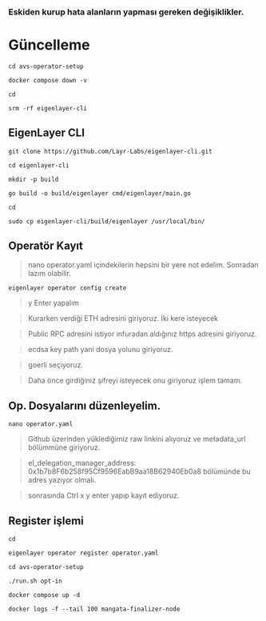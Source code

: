 ### Eskiden kurup hata alanların yapması gereken değişiklikler.

# Güncelleme
```
cd avs-operator-setup
```
```
docker compose down -v
```
```
cd
```
```
srm -rf eigenlayer-cli
```
## EigenLayer CLI
```
git clone https://github.com/Layr-Labs/eigenlayer-cli.git
```
```
cd eigenlayer-cli
```
```
mkdir -p build
```
```
go build -o build/eigenlayer cmd/eigenlayer/main.go
```
```
cd
```
```
sudo cp eigenlayer-cli/build/eigenlayer /usr/local/bin/
```
## Operatör Kayıt

> nano operator.yaml içindekilerin hepsini bir yere not edelim. Sonradan lazım olabilir.

```
eigenlayer operator config create
```

> y Enter yapalım

> Kurarken verdiği ETH adresini giriyoruz. İki kere isteyecek

> Public RPC adresini istiyor infuradan aldığınız https adresini giriyoruz.

> ecdsa key path yani dosya yolunu giriyoruz.  

> goerli seçiyoruz.

> Daha önce girdiğiniz şifreyi isteyecek onu giriyoruz işlem tamam.

## Op. Dosyalarını düzenleyelim.

```
nano operator.yaml
```
> Github üzerinden yüklediğimiz raw linkini alıyoruz ve metadata_url bölümmüne giriyoruz.

> el_delegation_manager_address: 0x1b7b8F6b258f95Cf9596EabB9aa18B62940Eb0a8 bölümünde bu adres yazıyor olmalı.

> sonrasında Ctrl x y enter yapıp kayıt ediyoruz.

## Register işlemi

```
cd
```
```
eigenlayer operator register operator.yaml
```
```
cd avs-operator-setup
```
```
./run.sh opt-in
```
```
docker compose up -d
```
```
docker logs -f --tail 100 mangata-finalizer-node
```

